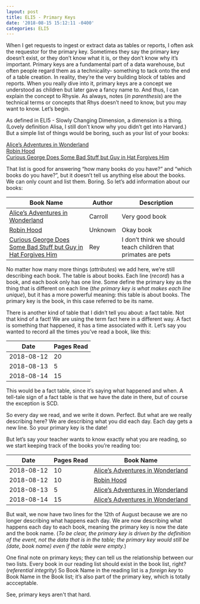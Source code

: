 ```yaml
---
layout: post
title: ELI5 - Primary Keys
date: '2018-08-15 15:12:11 -0400'
categories: ELI5
---
```


When I get requests to ingest or extract data as tables or reports, I often ask the requestor for the primary key. Sometimes they say the primary key doesn’t exist, or they don’t know what it is, or they don’t know why it’s important. Primary keys are a fundamental part of a data warehouse, but often people regard them as a technicality- something to tack onto the end of a table creation. In reality, they’re the very building block of tables and reports. When you really dive into it, primary keys are a concept we understood as children but later gave a fancy name to. And thus, I can explain the concept to Rhysie.
As always, notes (_in parenthesis_) are the technical terms or concepts that Rhys doesn’t need to know, but you may want to know.
Let’s begin.

As defined in ELI5 - Slowly Changing Dimension, a dimension is a thing. (Lovely definition Alisa, I still don’t know why you didn’t get into Harvard.) But a simple list of things would be boring, such as your list of your books:

<u>Alice’s Adventures in Wonderland</u> <br>
<u>Robin Hood</u> <br>
<u>Curious George Does Some Bad Stuff but Guy in Hat Forgives Him</u> <br>

That list is good for answering “how many books do you have?” and “which books do you have?”, but it doesn’t tell us anything else about the books. We can only count and list them. Boring. So let’s add information about our books:

| Book Name | Author | Description          |
| ----------- | -------- | --------------------------------------------------------------------------- |
| <u>Alice’s Adventures in Wonderland</u> | Carroll  | Very good book          |
| <u>Robin Hood</u>   | Unknown  | Okay book  |
| <u>Curious George Does Some Bad Stuff but Guy in Hat Forgives Him</u> | Rey   | I don’t think we should teach children that primates are pets  |

No matter how many more things (_attributes_) we add here, we’re still describing each book. The table is about books. Each line (_record_) has a book, and each book only has one line. Some define the primary key as the thing that is different on each line (_the primary key is what makes each line unique_), but it has a more powerful meaning: this table is about books. The primary key is the book, in this case referred to be its name. 

There is another kind of table that I didn’t tell you about: a fact table. Not that kind of a fact! We are using the term fact here in a different way. A fact is something that happened, it has a time associated with it. Let’s say you wanted to record all the times you’ve read a book, like this:

| Date | Pages Read  |
| ----------- | -------------- |
| 2018-08-12 | 20   |
| 2018-08-13|  5 |
| 2018-08-14 | 15  |

This would be a fact table, since it’s saying what happened and when. A tell-tale sign of a fact table is that we have the date in there, but of course the exception is SCD.

So every day we read, and we write it down. Perfect. But what are we really describing here? We are describing what you did each day. Each day gets a new line. So your primary key is the date! 

But let’s say your teacher wants to know exactly what you are reading, so we start keeping track of the books you’re reading too:

| Date | Pages Read  | Book Name |
| ----------- | -------------- | --------------- |
| 2018-08-12 | 10   | <u>Alice’s Adventures in Wonderland</u> |
| 2018-08-12 | 10   | <u>Robin Hood</u> |
| 2018-08-13|  5 | <u>Alice’s Adventures in Wonderland</u> |
| 2018-08-14 | 15  | <u>Alice’s Adventures in Wonderland</u> |

But wait, we now have two lines for the 12th of August because we are no longer describing what happens each day. We are now describing what happens each day to each book, meaning the primary key is now the date and the book name. (_To be clear, the primary key is driven by the definition of the event, not the data that is in the table; the primary key would still be (date, book name) even if the table were empty._)

One final note on primary keys; they can tell us the relationship between our two lists. Every book in our reading list should exist in the book list, right? (_referential integrity_) So Book Name in the reading list is a _foreign key_ to Book Name in the Book list; it’s also part of the primary key, which is totally accceptable.

See, primary keys aren't that hard.
